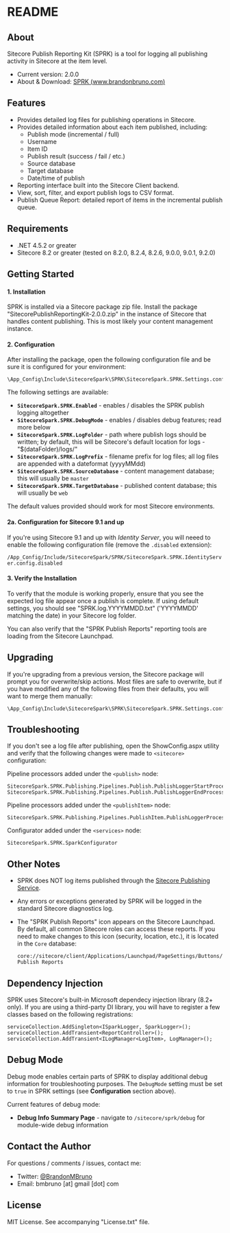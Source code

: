 # README #

## About

Sitecore Publish Reporting Kit (SPRK) is a tool for logging all publishing activity in Sitecore at the item level.

* Current version: 2.0.0
* About & Download: [SPRK (www.brandonbruno.com)](https://www.brandonbruno.com/sections/development/sprk.html)

## Features

* Provides detailed log files for publishing operations in Sitecore.
* Provides detailed information about each item published, including:
  * Publish mode (incremental / full)
  * Username
  * Item ID
  * Publish result (success / fail / etc.)
  * Source database
  * Target database
  * Date/time of publish
* Reporting interface built into the Sitecore Client backend.
* View, sort, filter, and export publish logs to CSV format.
* Publish Queue Report: detailed report of items in the incremental publish queue.

## Requirements

* .NET 4.5.2 or greater
* Sitecore 8.2 or greater (tested on 8.2.0, 8.2.4, 8.2.6, 9.0.0, 9.0.1, 9.2.0)

## Getting Started

#### 1. Installation

SPRK is installed via a Sitecore package zip file. Install the package "SitecorePublishReportingKit-2.0.0.zip" in the instance of Sitecore that handles content publishing. This is most likely your content management instance.

#### 2. Configuration

After installing the package, open the following configuration file and be sure it is configured for your environment:

```
\App_Config\Include\SitecoreSpark\SPRK\SitecoreSpark.SPRK.Settings.config
```

The following settings are available:

* **`SitecoreSpark.SPRK.Enabled`** - enables / disables the SPRK publish logging altogether
* **`SitecoreSpark.SPRK.DebugMode`** - enables / disables debug features; read more below
* **`SitecoreSpark.SPRK.LogFolder`** - path where publish logs should be written; by default, this will be Sitecore's default location for logs - "$(dataFolder)/logs/"
* **`SitecoreSpark.SPRK.LogPrefix`** - filename prefix for log files; all log files are appended with a dateformat (yyyyMMdd)
* **`SitecoreSpark.SPRK.SourceDatabase`** - content management database; this will usually be `master`
* **`SitecoreSpark.SPRK.TargetDatabase`** - published content database; this will usually be `web`

The default values provided should work for most Sitecore environments.

#### 2a. Configuration for Sitecore 9.1 and up

If you're using Sitecore 9.1 and up with _Identity Server_, you will neeed to enable the following configuration file (remove the `.disabled` extension):

`/App_Config/Include/SitecoreSpark/SPRK/SitecoreSpark.SPRK.IdentityServer.config.disabled`

#### 3. Verify the Installation

To verify that the module is working properly, ensure that you see the expected log file appear once a publish is complete. If using default settings, you should see "SPRK.log.YYYYMMDD.txt" ('YYYYMMDD' matching the date) in your Sitecore log folder.

You can also verify that the "SPRK Publish Reports" reporting tools are loading from the Sitecore Launchpad.

## Upgrading

If you're upgrading from a previous version, the Sitecore package will prompt you for overwrite/skip actions. Most files are safe to overwrite, but if you have modified any of the following files from their defaults, you will want to merge them manually:

```
\App_Config\Include\SitecoreSpark\SPRK\SitecoreSpark.SPRK.Settings.config
```

## Troubleshooting 

If you don't see a log file after publishing, open the ShowConfig.aspx utility and verify that the following changes were made to `<sitecore>` configuration:

Pipeline processors added under the `<publish>` node:

```
SitecoreSpark.SPRK.Publishing.Pipelines.Publish.PublishLoggerStartProcessor
SitecoreSpark.SPRK.Publishing.Pipelines.Publish.PublishLoggerEndProcessor
```

Pipeline processors added under the `<publishItem>` node:

```
SitecoreSpark.SPRK.Publishing.Pipelines.PublishItem.PublishLoggerProcessor
```

Configurator added under the `<services>` node:

```
SitecoreSpark.SPRK.SparkConfigurator
```

## Other Notes

* SPRK does NOT log items published through the [Sitecore Publishing Service](https://dev.sitecore.net/Downloads/Sitecore_Publishing_Service.aspx).

* Any errors or exceptions generated by SPRK will be logged in the standard Sitecore diagnostics log.

* The "SPRK Publish Reports" icon appears on the Sitecore Launchpad. By default, all common Sitecore roles can access these reports. If you need to make changes to this icon (security, location, etc.), it is located in the `Core` database:

  ```
  core://sitecore/client/Applications/Launchpad/PageSettings/Buttons/Tools/SPRK Publish Reports
  ```

## Dependency Injection

SPRK uses Sitecore's built-in Microsoft dependecy injection library (8.2+ only). If you are using a third-party DI library, you will have to register a few classes based on the following registrations:

```
serviceCollection.AddSingleton<ISparkLogger, SparkLogger>();
serviceCollection.AddTransient<ReportController>();
serviceCollection.AddTransient<ILogManager<LogItem>, LogManager>();
```

## Debug Mode

Debug mode enables certain parts of SPRK to display additional debug information for troubleshooting purposes. The `DebugMode` setting must be set to `true` in SPRK settings (see **Configuration** section above).

Current features of debug mode:

* **Debug Info Summary Page** - navigate to `/sitecore/sprk/debug` for module-wide debug information

## Contact the Author

For questions / comments / issues, contact me:
* Twitter: [@BrandonMBruno](https://www.twitter.com/BrandonMBruno)
* Email: bmbruno [at] gmail [dot] com
 
## License

MIT License. See accompanying "License.txt" file.
